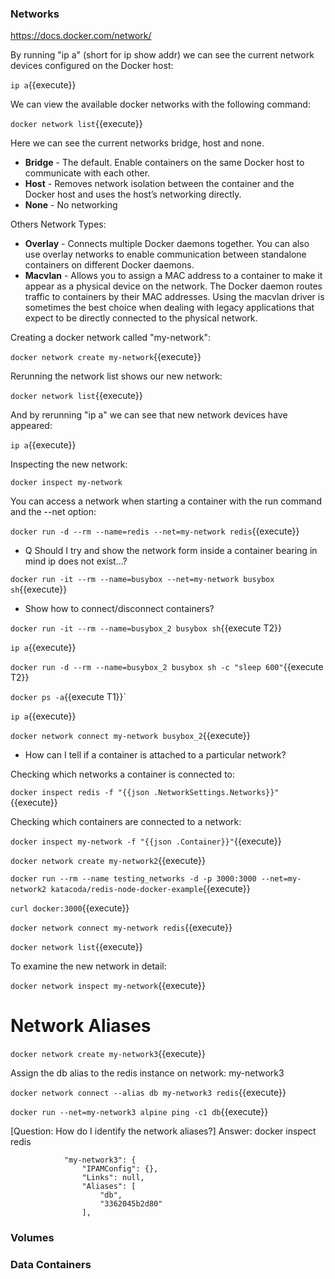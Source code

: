 ### Networks 
https://docs.docker.com/network/

By running "ip a" (short for ip show addr) we can see the current network devices configured on the Docker host:

`ip a`{{execute}}

We can view the available docker networks with the following command:

`docker network list`{{execute}}

Here we can see the current networks bridge, host and none.

* **Bridge** - The default. Enable containers on the same Docker host to communicate with each other.
* **Host** -  Removes network isolation between the container and the Docker host and uses the host’s networking directly.
* **None** - No networking

Others Network Types:

* **Overlay** - Connects multiple Docker daemons together. You can also use overlay networks to enable communication between standalone containers on different Docker daemons.
* **Macvlan** - Allows you to assign a MAC address to a container to make it appear as a physical device on the network. The Docker daemon routes traffic to containers by their MAC addresses. Using the macvlan driver is sometimes the best choice when dealing with legacy applications that expect to be directly connected to the physical network. 

Creating a docker network called "my-network":

`docker network create my-network`{{execute}}

Rerunning the network list shows our new network:

`docker network list`{{execute}}

And by rerunning "ip a" we can see that new network devices have appeared:

`ip a`{{execute}}

Inspecting the new network:

`docker inspect my-network`

You can access a network when starting a container with the run command and the --net option:

`docker run -d --rm --name=redis --net=my-network redis`{{execute}}

* Q Should I try and show the network form inside a container bearing in mind ip does not exist...?

`docker run -it --rm --name=busybox --net=my-network busybox sh`{{execute}}

* Show how to connect/disconnect containers?

`docker run -it --rm --name=busybox_2 busybox sh`{{execute T2}}

`ip a`{{execute}}

`docker run -d --rm --name=busybox_2 busybox sh -c "sleep 600"`{{execute T2}}

`docker ps -a`{{execute T1}}`

`ip a`{{execute}}

`docker network connect my-network busybox_2`{{execute}}

* How can I tell if a container is attached to a particular network?

Checking which networks a container is connected to:

`docker inspect redis -f "{{json .NetworkSettings.Networks}}"`{{execute}}

Checking which containers are connected to a network:

`docker inspect my-network -f "{{json .Container}}"`{{execute}}

`docker network create my-network2`{{execute}}

`docker run --rm --name testing_networks -d -p 3000:3000 --net=my-network2 katacoda/redis-node-docker-example`{{execute}}

`curl docker:3000`{{execute}}

`docker network connect my-network redis`{{execute}}

`docker network list`{{execute}}

To examine the new network in detail:

`docker network inspect my-network`{{execute}}

# Network Aliases

`docker network create my-network3`{{execute}}

Assign the db alias to the redis instance on network: my-network3

`docker network connect --alias db my-network3 redis`{{execute}}

`docker run --net=my-network3 alpine ping -c1 db`{{execute}}

[Question: How do I identify the network aliases?]
Answer: docker inspect redis

                "my-network3": {
                    "IPAMConfig": {},
                    "Links": null,
                    "Aliases": [
                        "db",
                        "3362045b2d80"
                    ],

### Volumes 

### Data Containers

